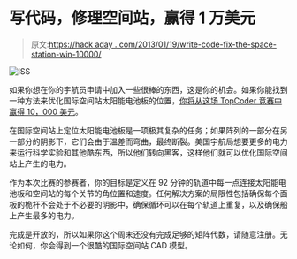# 写代码，修理空间站，赢得 1 万美元

> 原文:[https://hack aday . com/2013/01/19/write-code-fix-the-space-station-win-10000/](https://hackaday.com/2013/01/19/write-code-fix-the-space-station-win-10000/)

![ISS](../Images/95ea25823409797e5a8b0bce193f9877.png)

如果你想在你的宇航员申请中加入一些很棒的东西，这是你的机会。如果你能找到一种方法来优化国际空间站太阳能电池板的位置，[你将从这场 TopCoder 竞赛中赢得 10，000 美元](http://www.topcoder.com/iss/)。

在国际空间站上定位太阳能电池板是一项极其复杂的任务；如果阵列的一部分在另一部分的阴影下，它们会由于温差而弯曲，最终断裂。美国宇航局想要更多的电力来运行科学实验和其他酷东西，所以他们转向黑客，这样他们就可以优化国际空间站上产生的电力。

作为本次比赛的参赛者，你的目标是定义在 92 分钟的轨道中每一点连接太阳能电池板和空间站的每个关节的角位置和速度。任何解决方案的局限性包括确保每个面板的桅杆不会处于不必要的阴影中，确保循环可以在每个轨道上重复，以及确保船上产生最多的电力。

完成是开放的，所以如果你这个周末还没有完成足够的矩阵代数，请随意注册。无论如何，你会得到一个很酷的国际空间站 CAD 模型。